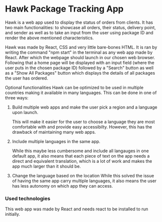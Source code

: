 # Hawk Package Tracking App

Hawk is a web app used to display the status of orders from clients. It has two main functionalities: to showcase all orders, their status, delivery point, and sender as well as to take an input from the user using package ID and render the above mentioned characteristics. 

Hawk was made by React, CSS and very little bare-bones HTML. It is ran by writing the command "npm start" in the terminal as any web app made by React. After which the webpage should launch in our chosen web browser. Following that a home page will be displayed with an input field (where the user puts in the chosen package ID) followed by a "Search" button as well as a "Show All Packages" button which displays the details of all packages the user has ordered. 

Optional functionalities 
Hawk can be optimized to be used in multiple countries making it available in many languages. This can be done in one of three ways: 
1. Build multiple web apps and make the user pick a region and a language upon launch.

    This will make it easier for the user to choose a language they are most comfortable with and provide easy accessibilty. However, this has the drawback of maintaining many web apps.
2. Include multiple languages in the same app. 

    While this maybe less cumbersome and include all langauges in one default app, it also means that each piece of text on the app needs a direct and equivalent translation, which is a lot of work and makes the app much larger than it should be.
    
3. Change the language based on the location
    While this solved the issue of having the same app carry multiple languages, it also means the user has less autonomy on which app they can access.


### Used technologies
This web app was made by React and needs react to be installed to run initially. 







  
